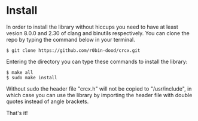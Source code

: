 # Install

In order to install the library without hiccups you need to have at least vesion 8.0.0 and 2.30 of clang and binutils respectively. You can clone the repo by typing the command below in your terminal.

```
$ git clone https://github.com/r0bin-dood/crcx.git
```

Entering the directory you can type these commands to install the library:

```
$ make all
$ sudo make install
```

Without sudo the header file "crcx.h" will not be copied to "/usr/include", in which case you can use the library by importing the header file with double quotes instead of angle brackets. 

That's it!
